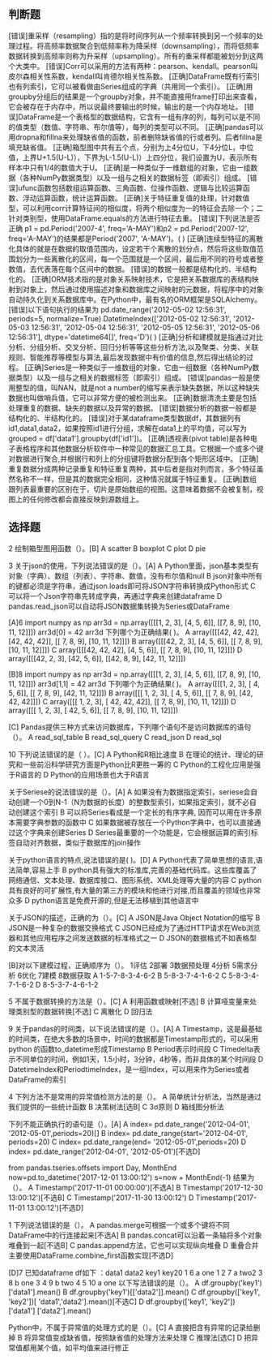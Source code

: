 ## 判断题
[错误]重采样（resampling）指的是将时间序列从一个频率转换到另一个频率的处理过程。将高频率数据聚合到低频率称为降采样（downsampling），而将低频率数据转换到高频率则称为升采样（upsampling）。所有的重采样都能被划分到这两个大类中。
[错误]Corr可以采用的方法有两种：pearson、kendall。pearson叫皮尔森相关性系数，kendall叫肯德尔相关性系数。
[正确]DataFrame既有行索引也有列索引，它可以被看做由Series组成的字典（共用同一个索引）。
[正确]用groupby分组后的结果是一个groupby对象，并不能直接用frame打印出来查看，它会被存在于内存中，所以说最终要输出的时候，输出的是一个内存地址。
[错误]DataFrame是一个表格型的数据结构，它含有一组有序的列，每列可以是不同的值类型（数值、字符串、布尔值等），每列的类型可以不同。
[正确]pandas可以用dropna和fillna来处理缺省值的函数，前者删除缺省值的行或者列。后者fillna是填充缺省值。
[正确]箱型图中共有五个点，分别为上4分位U，下4分位L，中位值，上界U+1.5(U-L)），下界为L-1.5(U-L)）上四分位，我们设置为U，表示所有样本中只有1/4的数值大于U。
[正确]是一种类似于一维数组的对象，它由一组数据（各种NumPy数据类型）以及一组与之相关的数据标签（即索引）组成。
[错误]ufunc函数包括数组运算函数、三角函数、位操作函数、逻辑与比较运算函数、浮动运算函数，统计运算函数。
[正确]关于特征重复值的处理，针对数值型，可以利用corr计算特征间的相似度，将两个相似度为一的特征会去除一个；二针对类别型，使用DataFrame.equals的方法进行特征去重。
[错误]下列说法是否正确 p1 = pd.Period('2007-4', freq='A-MAY')和p2 = pd.Period('2007-12', freq='A-MAY')的结果都是Period('2007', 'A-MAY')。( )
[正确]连续型特征的离散化具体的就是在数据的取值范围内，设定若干个离散的划分点，然后将这些取值范围划分为一些离散化的区间，每一个范围就是一个区间，最后用不同的符号或者整数值，去代表落在每个区间中的数据。
[错误]的数据一般都是结构化的、半结构化的。
[正确]ORM技术指的是对象关系映射技术，它是把关系数据库的表结构映射到对象上，然后通过使用描述对象和数据库之间映射的元数据，将程序中的对象自动持久化到关系数据库中。在Python中，最有名的ORM框架是SQLAlchemy。
[错误]以下语句执行的结果为 pd.date_range('2012-05-02 12:56:31', periods=5, normalize=True) DatetimeIndex(['2012-05-02 12:56:31', '2012-05-03 12:56:31', '2012-05-04 12:56:31', '2012-05-05 12:56:31', '2012-05-06 12:56:31'], dtype='datetime64[]', freq='D')( )
[正确]分析和建模就是指通过对比分析、分组分析、交叉分析、回归分析等等这些分析方法,以及聚类、分类、关联规则、智能推荐等模型与算法,最后发现数据中有价值的信息,然后得出结论的过程。
[正确]Series是一种类似于一维数组的对象，它由一组数据（各种NumPy数据类型）以及一组与之相关的数据标签（即索引）组成。
[错误]pandas一般是使用整型的值，叫NAN，就是not a number的缩写来表示缺失数据，所以这种缺失数据也叫做哨兵值，它可以非常方便的被检测出来。
[正确]数据清洗主要是包括处理重复的数据、缺失的数据以及异常的数据。
[错误]数据分析的数据一般都是结构化的、半结构化的。
[错误]对于某dataframe类型数据df，其数据列有id1,data1,data2，如果按照id1进行分组，求解在data1上的平均值，可以写为grouped = df['data1'].groupby(df['id1'])。
[正确]透视表(pivot table)是各种电子表格程序和其他数据分析软件中一种常见的数据汇总工具。它根据一个或多个键对数据进行聚合,并根据行和列上的分组键将数据分配到各个矩形区域中。
[正确]重复数据分成两种记录重复和特征重复两种，其中后者是指对列而言，多个特征虽然名称不一样，但是其的数据完全相同，这种情况就属于特征重复。
[正确]数组跟列表最重要的区别在于，切片是原始数组的视图。这意味着数据不会被复制，视图上的任何修改都会直接反映到源数组上。


## 选择题

2 绘制箱型图用函数（）。[B]
A scatter
B boxplot
C plot
D pie

3 关于json的使用，下列说法错误的是（）。[A]
A Python里面，json基本类型有对象（字典）、数组（列表）、字符串、数值，没有布尔值和null
B json对象中所有的键都必须是字符串，通过json.loads即可将JSON字符串转换成Python形式
C 可以将一个Json字符串先转成字典，再通过字典来创建dataframe
D pandas.read_json可以自动将JSON数据集转换为Series或DataFrame

[A]6 import numpy as np arr3d = np.array([[[1, 2, 3], [4, 5, 6]], [[7, 8, 9], [10, 11, 12]]]) arr3d[0] = 42 arr3d 下列哪个为正确结果( )。
A array([[[42, 42, 42], [42, 42, 42]], [[ 7, 8, 9], [10, 11, 12]]])
B array([[[42, 2, 3], [4, 5, 6]], [[ 7, 8, 9], [10, 11, 12]]])
C array([[[42, 42, 42], [4, 5, 6]], [[ 7, 8, 9], [10, 11, 12]]])
D array([[[42, 2, 3], [42, 5, 6]], [[42, 8, 9], [42, 11, 12]]])

[B]8 import numpy as np arr3d = np.array([[[1, 2, 3], [4, 5, 6]], [[7, 8, 9], [10, 11, 12]]]) arr3d[1,1] = 42 arr3d 下列哪个为正确结果( )。
A array([[[1, 2, 3], [ 4, 5, 6]], [[ 7, 8, 9], [42, 11, 12]]])
B array([[[ 1, 2, 3], [ 4, 5, 6]], [[ 7, 8, 9], [42, 42, 42]]])
C array([[[ 1, 2, 3], [ 42, 42, 42]], [[ 7, 8, 9], [10, 11, 12]]])
D array([[[ 1, 2, 3], [ 42, 5, 6]], [[ 7, 8, 9], [10, 11, 12]]])

[C] Pandas提供三种方式来访问数据库，下列哪个语句不是访问数据库的语句（）。
A read_sql_table
B read_sql_query
C read_json
D read_sql

10 下列说法错误的是（ ）。[C]
A Python和R相比速度
B 在理论的统计、理论的研究和一些前沿科学研究方面是Python比R更胜一筹的
C Python的工程化应用是强于R语言的
D Python的应用场景也大于R语言

关于Seriese的说法错误的是（）。[A]
A 如果没有为数据指定索引，seriese会自动创建一个0到N-1（N为数据的长度）的整数型索引，如果指定索引，就不必自动创建这个索引
B 可以将Series看成是一个定长的有序字典, 因而可以用在许多原本需要字典参数的函数中
C 如果数据被存放在一个Python字典中，也可以直接通过这个字典来创建Series
D Series最重要的一个功能是，它会根据运算的索引标签自动对齐数据，类似于数据库的join操作

关于python语言的特点,说法错误的是( )。[D]
A Python代表了简单思想的语言,语法简单,容易上手
B python具有强大的标准库,完善的基础代码库。这些库覆盖了网络通信、文本处理、数据库接口、图形系统、XML处理等大量的内容
C python具有良好的可扩展性,有大量的第三方的模块和他进行对接,而且覆盖的领域也非常众多
D python语言是免费开源的,但是无法移植到其他语言中

关于JSON的描述，正确的为（）。[C]
A JSON是Java Object Notation的缩写
B JSON是一种复杂的数据交换格式
C JSON已经成为了通过HTTP请求在Web浏览器和其他应用程序之间发送数据的标准格式之一
D JSON的数据格式不如表格型的文本灵活


[B]对以下建模过程，正确顺序为（）。 1评估 2部署 3数据预处理 4分析 5需求分析 6优化 7建模 8数据获取
A 1-5-7-8-3-4-6-2
B 5-8-3-7-4-1-6-2
C 5-8-3-4-7-1-6-2
D 8-5-3-7-4-6-1-2

5 不属于数据转换的方法是（）。[C]
A 利用函数或映射[不选]
B 计算哑变量来处理类别型的数据转换[不选]
C 离散化
D 回归法

9 关于pandas的时间类，以下说法错误的是（）。[A]
A Timestamp，这是最基础的时间类，在绝大多数的场景中，时间的数据都是Timestamp形式的，可以采用python 的函数to_datetime形成Timestamp
B Period表示时间段
C Timedelta表示不同单位的时间，例如1天，1.5小时，3分钟，4秒等，而非具体的某个时间段
D DatetimeIndex和PeriodtimeIndex，是一组Index，可以用来作为Series或者DataFrame的索引

4 下列方法不是常用的异常值检测方法的是（）。
A 简单统计分析法，当然是通过我们提供的一些统计函数
B 决策树法[选B]
C 3σ原则
D 箱线图分析法



下列不能正确执行的语句是（）。[A]
A index= pd.date_range('2012-04-01', '2012-05-01',periods=20)[]
B index= pd.date_range(start='2012-04-01', periods=20)
C index= pd.date_range(end= '2012-05-01',periods=20)
D index= pd.date_range('2012-04-01', '2012-05-01')[不选D]

from pandas.tseries.offsets import Day, MonthEnd now=pd.to_datetime('2017-12-01 13:00:12') s=now + MonthEnd(-1) 结果为（）。
A Timestamp('2017-11-01 00:00:00')[不选A]
B Timestamp('2017-12-30 13:00:12')[不选B]
C Timestamp('2017-11-30 13:00:12')
D Timestamp('2017-11-01 13:00:12')[不选D]

1 下列说法错误的是（）。
A pandas.merge可根据一个或多个键将不同DataFrame中的行连接起来[不选A]
B pandas.concat可以沿着一条轴将多个对象堆叠到一起[不选B]
C pandas.append方法，它也可以实现纵向堆叠
D 重叠合并主要使用DataFrame.combine_first函数实现[不选D]

[D]7 已知dataframe df如下 ：data1 data2 key1 key20 1 6 a one 1 2 7 a two2 3 8 b one 3 4 9 b two 4 5 10 a one 以下写法错误的是（）。
A df.groupby('key1')['data1'].mean()
B df.groupby('key1')[['data2']].mean()
C df.groupby(['key1', 'key2'])[ 'data1','data2'].mean()[不选C]
D df.groupby(['key1', 'key2']) ['data1'] ['data2'].mean()



Python中，不属于异常值的处理方式的是（）。[C]
A 直接把含有异常的记录给删掉
B 将异常值变成缺省值，按照缺省值的处理方法来处理
C 推理法[选C]
D 把异常值都用某个值，如平均值来进行修正